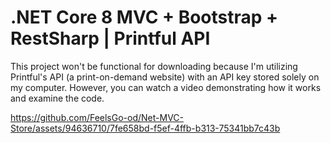 # .NET Core 8 MVC + Bootstrap + RestSharp | Printful API

This project won't be functional for downloading because I'm utilizing Printful's API (a print-on-demand website) with an API key stored solely on my computer. However, you can watch a video demonstrating how it works and examine the code.



https://github.com/FeelsGo-od/Net-MVC-Store/assets/94636710/7fe658bd-f5ef-4ffb-b313-75341bb7c43b

